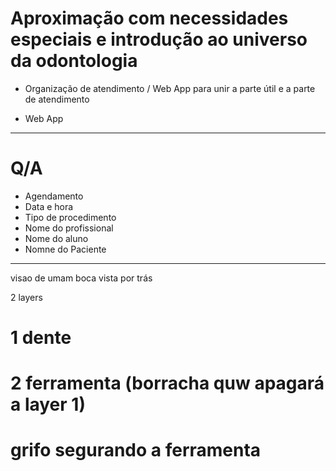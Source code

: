 # Aproximação com necessidades especiais e introdução ao universo da odontologia
- Organização de atendimento / Web App para unir a parte útil e a parte de atendimento

- Web App

---
# Q/A
- Agendamento
- Data e hora
- Tipo de procedimento
- Nome do profissional
- Nome do aluno
- Nomne do Paciente

---
visao de umam boca vista por trás

2 layers
# 1 dente
# 2 ferramenta (borracha quw apagará a layer 1)
# grifo segurando a ferramenta